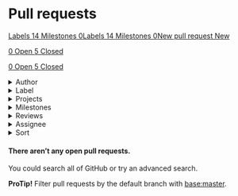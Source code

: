 # Pull requests

[Labels 14 ](../../.gitbook/assets/labels)[Milestones 0](../../.gitbook/assets/milestones)[Labels 14 ](../../.gitbook/assets/labels)[Milestones 0](../../.gitbook/assets/milestones)[New pull request New](../../.gitbook/assets/compare)

[0 Open ](broken-reference)[5 Closed](broken-reference)

[0 Open ](broken-reference)[5 Closed](broken-reference)

<details>

<summary>Author</summary>

Filter by author

</details>

<details>

<summary>Label</summary>

Filter by label

</details>

<details>

<summary>Projects</summary>

Filter by project

</details>

<details>

<summary>Milestones</summary>

Filter by milestone

</details>

<details>

<summary>Reviews</summary>

Filter by reviews

[No reviews ](broken-reference)[Review required ](broken-reference)[Approved review ](broken-reference)[Changes requested](broken-reference)

</details>

<details>

<summary>Assignee</summary>

Filter by who’s assigned

[**Assigned to nobody** ](broken-reference)

</details>

<details>

<summary>Sort</summary>

Sort by[Newest ](broken-reference)[Oldest ](broken-reference)[Most commented ](broken-reference)[Least commented ](broken-reference)[Recently updated ](broken-reference)[Least recently updated](broken-reference)

Most reactions

[👍 ](broken-reference)[👎 ](broken-reference)[😄 ](broken-reference)[🎉 ](broken-reference)[😕 ](broken-reference)[❤️ ](broken-reference)[🚀 ](broken-reference)[👀](broken-reference)

</details>

#### There aren’t any open pull requests.

You could search all of GitHub or try an advanced search.

**ProTip!** Filter pull requests by the default branch with [base:master](broken-reference).
